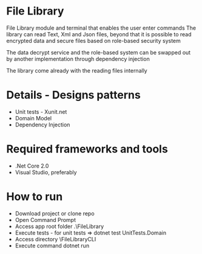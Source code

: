 # File Library

File Library module and terminal that enables the user enter commands
The library can read Text, Xml and Json files, beyond that it is possible to read encrypted data and secure files based on role-based security system

The data decrypt service and the role-based system can be swapped out by another implementation through dependency injection

The library come already with the reading files internally

# Details - Designs patterns

 - Unit tests - Xunit.net
 - Domain Model
 - Dependency Injection 
 
 # Required frameworks and tools
 - .Net Core 2.0
 - Visual Studio, preferably
 
 # How to run
 
 - Download project or clone repo
 - Open Command Prompt
 - Access app root folder .\FileLibrary
 - Execute tests - for unit tests => dotnet test UnitTests.Domain
 - Access directory \FileLibraryCLI 
 - Execute command dotnet run